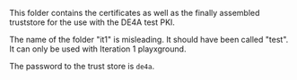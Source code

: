 This folder contains the certificates as well as the finally assembled truststore for the use with the DE4A test PKI.

The name of the folder "it1" is misleading. It should have been called "test". It can only be used with Iteration 1 playxground.

The password to the trust store is `de4a`.
